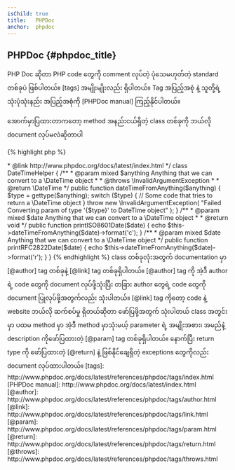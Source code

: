 ```yaml
---
isChild: true
title:   PHPDoc
anchor:  phpdoc
---
```


## PHPDoc {#phpdoc_title}

PHP Doc  ဆိုတာ PHP code တွေကို comment လုပ်တဲ့ ပုံသေမဟုတ်တဲ့ standard တစ်ခုပဲ ဖြစ်ပါတယ်။ [tags] အမျိုးမျိုးလည်း ရှိပါတယ်။ Tag အပြည့်အစုံ နဲ့ သူတို့ရဲ့ သုံးပုံသုံးနည်း  အပြည့်အစုံကို  [PHPDoc manual]  ကြည့်နိုင်ပါတယ်။

အောက်မှာပြထားတာကတော့ method အနည်းငယ်ရှိတဲ့ class တစ်ခုကို 
ဘယ်လို document လုပ်မလဲဆိုတာပါ

{% highlight php %}
<?php
/**
 * @author A Name <a.name@example.com>
 * @link http://www.phpdoc.org/docs/latest/index.html
 */
class DateTimeHelper
{
    /**
     * @param mixed $anything Anything that we can convert to a \DateTime object
     *
     * @throws \InvalidArgumentException
     *
     * @return \DateTime
     */
    public function dateTimeFromAnything($anything)
    {
        $type = gettype($anything);

        switch ($type) {
            // Some code that tries to return a \DateTime object
        }

        throw new \InvalidArgumentException(
            "Failed Converting param of type '{$type}' to DateTime object"
        );
    }

    /**
     * @param mixed $date Anything that we can convert to a \DateTime object
     *
     * @return void
     */
    public function printISO8601Date($date)
    {
        echo $this->dateTimeFromAnything($date)->format('c');
    }

    /**
     * @param mixed $date Anything that we can convert to a \DateTime object
     */
    public function printRFC2822Date($date)
    {
        echo $this->dateTimeFromAnything($date)->format('r');
    }
}
{% endhighlight %}

class တစ်ခုလုံးအတွက် documentation မှာ [@author] tag တစ်ခုနဲ့ [@link] tag တစ်ခုရှိပါတယ်။ [@author] tag ကို အဲ့ဒီ author ရဲ့ code တွေကို document လုပ်ဖို့သုံးပြီး တခြား author တွေရဲ့ code တွေကို document ပြုလုပ်ဖို့အတွက်လည်း သုံးပါတယ်။ [@link] tag ကိုတော့ code နဲ့ website  ဘယ်လို  ဆက်စပ်မှု ရှိတယ်ဆိုတာ ဖော်ပြဖို့အတွက် သုံးပါတယ်

class အတွင်းမှာ ပထမ method မှာ အဲ့ဒီ method မှာသုံးမယ့် parameter ရဲ့ အမျိုးအစား၊ အမည်နဲ့ description ကိုဖော်ပြထားတဲ့ [@param] tag တစ်ခုရှိပါတယ်။ နောက်ပြီး return type ကို ဖော်ပြထားတဲ့ [@return] နဲ့ ဖြစ်နိုင်ချေရှိတဲ့ exceptions တွေကိုလည်း document လုပ်ထားပါတယ်။


[tags]: http://www.phpdoc.org/docs/latest/references/phpdoc/tags/index.html
[PHPDoc manual]: http://www.phpdoc.org/docs/latest/index.html
[@author]: http://www.phpdoc.org/docs/latest/references/phpdoc/tags/author.html
[@link]: http://www.phpdoc.org/docs/latest/references/phpdoc/tags/link.html
[@param]: http://www.phpdoc.org/docs/latest/references/phpdoc/tags/param.html
[@return]: http://www.phpdoc.org/docs/latest/references/phpdoc/tags/return.html
[@throws]: http://www.phpdoc.org/docs/latest/references/phpdoc/tags/throws.html